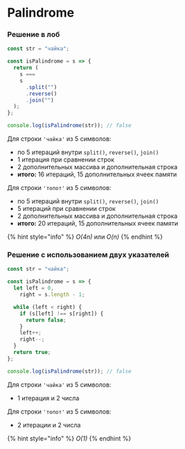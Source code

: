 # Palindrome

### Решение в лоб

```javascript
const str = "чайка";

const isPalindrome = s => {
  return (
    s ===
    s
      .split("")
      .reverse()
      .join("")
  );
};

console.log(isPalindrome(str)); // false
```

Для строки `'чайкa'` из 5 символов:

* по 5 итераций внутри `split()`, `reverse()`, `join()`
* 1 итерация при сравнении строк
* 2 дополнительных массива и дополнительная строка
* **итого:** 16 итераций, 15 дополнительных ячеек памяти

Для строки `'топот'` из 5 символов:

* по 5 итераций внутри `split()`, `reverse()`, `join()`
* 5 итераций при сравнении строк
* 2 дополнительных массива и дополнительная строка
* **итого:** 20 итераций, 15 дополнительных ячеек памяти

{% hint style="info" %}
_O\(4n\)_ или _O\(n\)_
{% endhint %}

### Решение с использованием двух указателей

```javascript
const str = "чайка";

const isPalindrome = s => {
  let left = 0,
    right = s.length - 1;

  while (left < right) {
    if (s[left] !== s[right]) {
      return false;
    }
    left++;
    right--;
  }
  return true;
};

console.log(isPalindrome(str)); // false
```

Для строки `'чайка'` из 5 символов:

* 1 итерация и 2 числа

Для строки `'топот'` из 5 символов:

* 2 итерации и 2 числа

{% hint style="info" %}
_O\(1\)_
{% endhint %}

